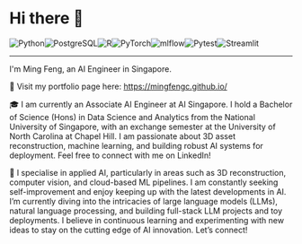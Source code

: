# Hi there 👋

![Python](https://img.shields.io/badge/Python-3776AB?style=for-the-badge&logo=python&logoColor=white)![PostgreSQL](https://img.shields.io/badge/PostgreSQL-316192?style=for-the-badge&logo=postgresql&logoColor=white)![R](https://img.shields.io/badge/R-276DC3?style=for-the-badge&logo=r&logoColor=white)![PyTorch](https://img.shields.io/badge/PyTorch-%23EE4C2C.svg?style=for-the-badge&logo=PyTorch&logoColor=white)![mlflow](https://img.shields.io/badge/mlflow-%23d9ead3.svg?style=for-the-badge&logo=numpy&logoColor=blue)![Pytest](https://img.shields.io/badge/pytest-%23ffffff.svg?style=for-the-badge&logo=pytest&logoColor=2f9fe3)![Streamlit](https://img.shields.io/badge/Streamlit-%23FE4B4B.svg?style=for-the-badge&logo=streamlit&logoColor=white)

---

I'm Ming Feng, an AI Engineer in Singapore.

📜 Visit my portfolio page here: https://mingfengc.github.io/

🎓 I am currently an Associate AI Engineer at AI Singapore. I hold a Bachelor of Science (Hons) in Data Science and Analytics from the National University of Singapore, with an exchange semester at the University of North Carolina at Chapel Hill. I am passionate about 3D asset reconstruction, machine learning, and building robust AI systems for deployment. Feel free to connect with me on LinkedIn!

🧠 I specialise in applied AI, particularly in areas such as 3D reconstruction, computer vision, and cloud-based ML pipelines. I am constantly seeking self-improvement and enjoy keeping up with the latest developments in AI. I’m currently diving into the intricacies of large language models (LLMs), natural language processing, and building full-stack LLM projects and toy deployments. I believe in continuous learning and experimenting with new ideas to stay on the cutting edge of AI innovation. Let’s connect!
